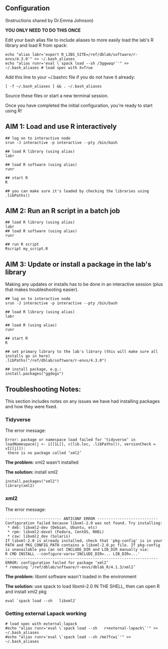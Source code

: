## Configuration

(Instructions shared by Dr.Emma Johnson)

**YOU ONLY NEED TO DO THIS ONCE**

Edit your bash alias file to include aliases to more easily load the lab's R library and load R from spack:

```
echo "alias labr='export R_LIBS_SITE=/ref/dblab/software/r-envs/4.3.0'" >> ~/.bash_aliases
echo "alias runr='eval \`spack load --sh /3ggwaqr`'" >> ~/.bash_aliases # load spec with X=True
```
Add this line to your ~/.bashrc file if you do not have it already:
```
[ -f ~/.bash_aliases ] && . ~/.bash_aliases
```
Source these files or start a new terminal session.

Once you have completed the initial configuration, you're ready to start using R!

## AIM 1: Load and use R interactively
```
## log on to interactive node
srun -J interactive -p interactive --pty /bin/bash

## load R library (using alias)
labr

## load R software (using alias)
runr

## start R
R

## you can make sure it's loaded by checking the libraries using
.libPaths()
```

## AIM 2: Run an R script in a batch job
```
## load R library (using alias)
labr
## load R software (using alias)
runr

## run R script
Rscript my_script.R
```

## AIM 3: Update or install a package in the lab's library

Making any updates or installs has to be done in an interactive session (plus that makes troubleshooting easier). 

```
## log on to interactive node
srun -J interactive -p interactive --pty /bin/bash

## load R library (using alias)
labr

## load R (using alias)
runr

## start R
R

## set primary library to the lab's library (this will make sure all installs go in here)
.libPaths("/ref/dblab/software/r-envs/4.3.0")

## install package, e.g.:
install.packages("ggdogs")
```


## Troubleshooting Notes:

This section includes notes on any issues we have had installing packages and how they were fixed.

### Tidyverse

The error message: 

```
Error: package or namespace load failed for ‘tidyverse’ in loadNamespace(j <- i[[1L]], c(lib.loc, .libPaths()), versionCheck = vI[[j]]):
 there is no package called ‘xml2’
```

**The problem:** xml2 wasn't installed

**The solution:** install xml2
```
install.packages("xml2")
library(xml2)
```

### xml2

The error message: 

```
------------------------- ANTICONF ERROR ---------------------------
Configuration failed because libxml-2.0 was not found. Try installing:
 * deb: libxml2-dev (Debian, Ubuntu, etc)
 * rpm: libxml2-devel (Fedora, CentOS, RHEL)
 * csw: libxml2_dev (Solaris)
If libxml-2.0 is already installed, check that 'pkg-config' is in your
PATH and PKG_CONFIG_PATH contains a libxml-2.0.pc file. If pkg-config
is unavailable you can set INCLUDE_DIR and LIB_DIR manually via:
R CMD INSTALL --configure-vars='INCLUDE_DIR=... LIB_DIR=...'
--------------------------------------------------------------------
ERROR: configuration failed for package ‘xml2’
* removing ‘/ref/dblab/software/r-envs/dblab_R/4.1.3/xml2’
```

**The problem:** libxml software wasn't loaded in the environment

**The solution:** use spack to load libxml-2.0 IN THE SHELL, then can open R and install xml2 pkg
```
eval `spack load --sh   libxml2`
```

### Getting external Lapack working
```
# load spec with external-lapack
#echo "alias runr='eval \`spack load --sh   r+external-lapack\`'" >> ~/.bash_aliases
#echo "alias runr='eval \`spack load --sh /me7fcwi`'" >> ~/.bash_aliases
```
